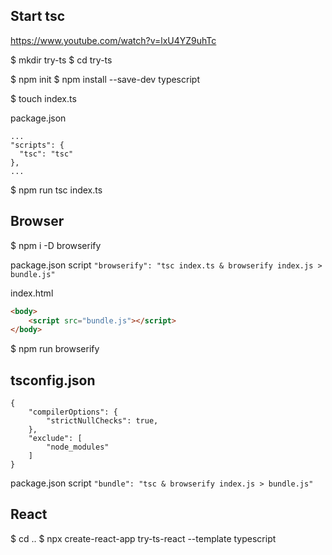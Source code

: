 
## Start tsc

https://www.youtube.com/watch?v=lxU4YZ9uhTc

$ mkdir try-ts
$ cd try-ts

$ npm init
$ npm install --save-dev typescript

$ touch index.ts


package.json
```
...
"scripts": {
  "tsc": "tsc"
},
...
```

$ npm run tsc index.ts



## Browser

$ npm i -D browserify

package.json script ```"browserify": "tsc index.ts & browserify index.js > bundle.js"```

index.html
```html
<body>
    <script src="bundle.js"></script>
</body>
```

$ npm run browserify



## tsconfig.json

```
{
    "compilerOptions": {
        "strictNullChecks": true,
    },
    "exclude": [
        "node_modules"
    ]
}
```

package.json script ```"bundle": "tsc & browserify index.js > bundle.js"```



## React

$ cd ..
$ npx create-react-app try-ts-react --template typescript

